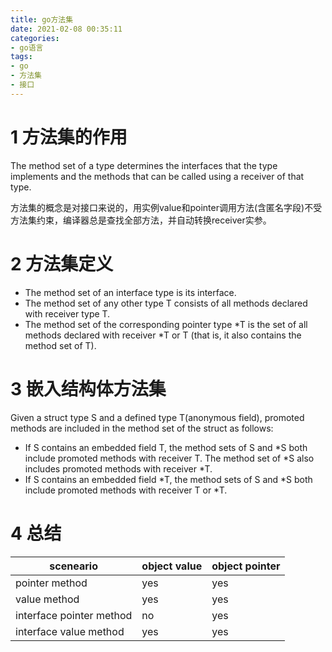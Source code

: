 ```yaml
---
title: go方法集
date: 2021-02-08 00:35:11
categories:
- go语言
tags:
- go
- 方法集
- 接口
---
```


# 1 方法集的作用
The method set of a type determines the interfaces that the type implements and the methods that can be called using a receiver of that type.

方法集的概念是对接口来说的，⽤实例value和pointer调⽤⽅法(含匿名字段)不受方法集约束，编译器总是查找全部⽅法，并⾃动转换receiver实参。

# 2 方法集定义
* The method set of an interface type is its interface.
* The method set of any other type T consists of all methods declared with receiver type T.
* The method set of the corresponding pointer type *T is the set of all methods declared with receiver *T or T (that is, it also contains the method set of T).

# 3 嵌入结构体方法集
Given a struct type S and a defined type T(anonymous field), promoted methods are included in the method set of the struct as follows:
* If S contains an embedded field T, the method sets of S and *S both include promoted methods with receiver T. The method set of *S also includes promoted methods with receiver *T.
* If S contains an embedded field *T, the method sets of S and *S both include promoted methods with receiver T or *T.

# 4 总结
|         sceneario         | object value | object pointer |
|           ----            |     ----     |      ----      |
|      pointer method       |      yes     |       yes      |
|      value   method       |      yes     |       yes      |
| interface pointer method  |      no      |       yes      |
| interface value   method  |      yes     |       yes      |